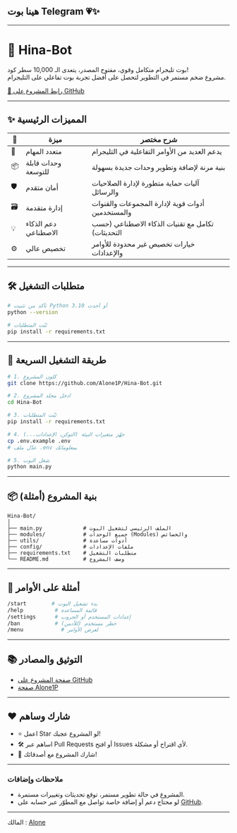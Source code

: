 ## هينا بوت Telegram 💗✨
---

# 🤖 Hina-Bot

بوت تليجرام متكامل وقوي، مفتوح المصدر، يتعدى الـ 10,000 سطر كود!  
مشروع ضخم مستمر في التطوير لتحصل على أفضل تجربة بوت تفاعلي على التليجرام.

[🔗 رابط المشروع على GitHub](https://github.com/Alone1P/Hina-Bot)

---

## ✨ المميزات الرئيسية

| 🚀 | ميزة                | شرح مختصر                                            |
|----|----------------|-----------------------------------------------|
| 🔄 | متعدد المهام         | يدعم العديد من الأوامر التفاعلية في التليجرام        |
| 📦 | وحدات قابلة للتوسعة | بنية مرنة لإضافة وتطوير وحدات جديدة بسهولة           |
| 🛡️ | أمان متقدم          | آليات حماية متطورة لإدارة الصلاحيات والرسائل         |
| 🗃️ | إدارة متقدمة        | أدوات قوية لإدارة المجموعات والقنوات والمستخدمين      |
| 💡 | دعم الذكاء الاصطناعي | تكامل مع تقنيات الذكاء الاصطناعي (حسب التحديثات)     |
| ⚙️ | تخصيص عالي          | خيارات تخصيص غير محدودة للأوامر والإعدادات           |

---

## 🛠️ متطلبات التشغيل

```bash
# تأكد من تثبيت Python 3.10 أو أحدث
python --version

# ثبّت المتطلبات
pip install -r requirements.txt
```

---

## 🚦 طريقة التشغيل السريعة

```bash
# 1. كلون المشروع
git clone https://github.com/Alone1P/Hina-Bot.git

# 2. ادخل مجلد المشروع
cd Hina-Bot

# 3. ثبّت المتطلبات
pip install -r requirements.txt

# 4. جهّز متغيرات البيئة (التوكن، الإعدادات...)
cp .env.example .env
# عدّل ملف .env بمعلوماتك

# 5. شغل البوت
python main.py
```

---

## 📦 بنية المشروع (أمثلة)

```
Hina-Bot/
│
├── main.py             # الملف الرئيسي لتشغيل البوت
├── modules/            # جميع الوحدات (Modules) والخصائص
├── utils/              # أدوات مساعدة
├── config/             # ملفات الإعدادات
├── requirements.txt    # متطلبات التشغيل
└── README.md           # وصف المشروع
```

---

## 🧐 أمثلة على الأوامر

```bash
/start        # بدء تشغيل البوت
/help          # قائمة المساعدة
/settings      # إعدادات المستخدم أو الجروب
/ban           # حظر مستخدم (للأدمن)
/menu            # لعرض الأوامر
```

---

## 📚 التوثيق والمصادر

- [صفحة المشروع على GitHub](https://github.com/Alone1P/Hina-Bot)
- [صفحة Alone1P](https://github.com/Alone1P)

---

## ❤️ شارك وساهم

- ⭐ اعمل Star لو المشروع عجبك!
- 🛠️ اساهم عبر Pull Requests أو افتح Issues لأي اقتراح أو مشكلة.
- 📣 شارك المشروع مع أصدقائك!

---

### ملاحظات وإضافات

- المشروع في حالة تطوير مستمر، توقع تحديثات وتغييرات مستمرة.
- لو محتاج دعم أو إضافة خاصة تواصل مع المطوّر عبر حسابه على [GitHub](https://github.com/Alone1P).

---

المالك : [Alone](t.me/Alone_1P) 